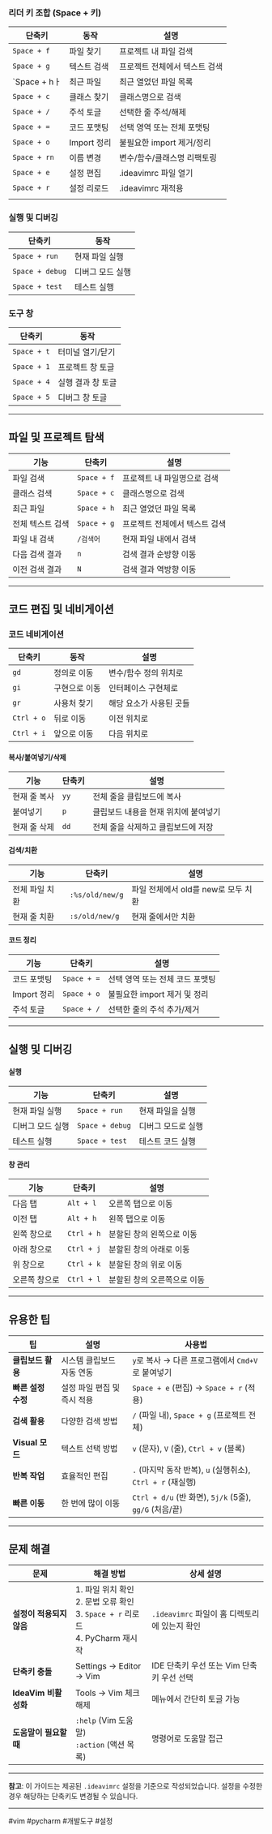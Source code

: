 
### 리더 키 조합 (Space + 키)
| 단축키          | 동작        | 설명                |
| ------------ | --------- | ----------------- |
| `Space + f`  | 파일 찾기     | 프로젝트 내 파일 검색      |
| `Space + g`  | 텍스트 검색    | 프로젝트 전체에서 텍스트 검색  |
| `Space + hㅏ  | 최근 파일     | 최근 열었던 파일 목록      |
| `Space + c`  | 클래스 찾기    | 클래스명으로 검색         |
| `Space + /`  | 주석 토글     | 선택한 줄 주석/해제       |
| `Space + =`  | 코드 포맷팅    | 선택 영역 또는 전체 포맷팅   |
| `Space + o`  | Import 정리 | 불필요한 import 제거/정리 |
| `Space + rn` | 이름 변경     | 변수/함수/클래스명 리팩토링   |
| `Space + e`  | 설정 편집     | .ideavimrc 파일 열기  |
| `Space + r`  | 설정 리로드    | .ideavimrc 재적용    |
|              |           |                   |


### 실행 및 디버깅
| 단축키             | 동작        |
| --------------- | --------- |
| `Space + run`   | 현재 파일 실행  |
| `Space + debug` | 디버그 모드 실행 |
| `Space + test`  | 테스트 실행    |

### 도구 창
| 단축키         | 동작         |
| ----------- | ---------- |
| `Space + t` | 터미널 열기/닫기  |
| `Space + 1` | 프로젝트 창 토글  |
| `Space + 4` | 실행 결과 창 토글 |
| `Space + 5` | 디버그 창 토글   |

---

## 파일 및 프로젝트 탐색

| 기능        | 단축키         | 설명               |
| --------- | ----------- | ---------------- |
| 파일 검색     | `Space + f` | 프로젝트 내 파일명으로 검색  |
| 클래스 검색    | `Space + c` | 클래스명으로 검색        |
| 최근 파일     | `Space + h` | 최근 열었던 파일 목록     |
| 전체 텍스트 검색 | `Space + g` | 프로젝트 전체에서 텍스트 검색 |
| 파일 내 검색   | `/검색어`      | 현재 파일 내에서 검색     |
| 다음 검색 결과  | `n`         | 검색 결과 순방향 이동     |
| 이전 검색 결과  | `N`         | 검색 결과 역방향 이동     |

---

## 코드 편집 및 네비게이션

### 코드 네비게이션
| 단축키        | 동작      | 설명            |
| ---------- | ------- | ------------- |
| `gd`       | 정의로 이동  | 변수/함수 정의 위치로  |
| `gi`       | 구현으로 이동 | 인터페이스 구현체로    |
| `gr`       | 사용처 찾기  | 해당 요소가 사용된 곳들 |
| `Ctrl + o` | 뒤로 이동   | 이전 위치로        |
| `Ctrl + i` | 앞으로 이동  | 다음 위치로        |

#### 복사/붙여넣기/삭제
| 기능 | 단축키 | 설명 |
|------|--------|------|
| 현재 줄 복사 | `yy` | 전체 줄을 클립보드에 복사 |
| 붙여넣기 | `p` | 클립보드 내용을 현재 위치에 붙여넣기 |
| 현재 줄 삭제 | `dd` | 전체 줄을 삭제하고 클립보드에 저장 |

#### 검색/치환
| 기능 | 단축키 | 설명 |
|------|--------|------|
| 전체 파일 치환 | `:%s/old/new/g` | 파일 전체에서 old를 new로 모두 치환 |
| 현재 줄 치환 | `:s/old/new/g` | 현재 줄에서만 치환 |

#### 코드 정리
| 기능 | 단축키 | 설명 |
|------|--------|------|
| 코드 포맷팅 | `Space + =` | 선택 영역 또는 전체 코드 포맷팅 |
| Import 정리 | `Space + o` | 불필요한 import 제거 및 정리 |
| 주석 토글 | `Space + /` | 선택한 줄의 주석 추가/제거 |

---

## 실행 및 디버깅

#### 실행
| 기능 | 단축키 | 설명 |
|------|--------|------|
| 현재 파일 실행 | `Space + run` | 현재 파일을 실행 |
| 디버그 모드 실행 | `Space + debug` | 디버그 모드로 실행 |
| 테스트 실행 | `Space + test` | 테스트 코드 실행 |

#### 창 관리
| 기능 | 단축키 | 설명 |
|------|--------|------|
| 다음 탭 | `Alt + l` | 오른쪽 탭으로 이동 |
| 이전 탭 | `Alt + h` | 왼쪽 탭으로 이동 |
| 왼쪽 창으로 | `Ctrl + h` | 분할된 창의 왼쪽으로 이동 |
| 아래 창으로 | `Ctrl + j` | 분할된 창의 아래로 이동 |
| 위 창으로 | `Ctrl + k` | 분할된 창의 위로 이동 |
| 오른쪽 창으로 | `Ctrl + l` | 분할된 창의 오른쪽으로 이동 |

---

## 유용한 팁

| 팁             | 설명               | 사용법                                             |
| ------------- | ---------------- | ----------------------------------------------- |
| **클립보드 활용**   | 시스템 클립보드 자동 연동   | `y`로 복사 → 다른 프로그램에서 `Cmd+V`로 붙여넣기               |
| **빠른 설정 수정**  | 설정 파일 편집 및 즉시 적용 | `Space + e` (편집) → `Space + r` (적용)             |
| **검색 활용**     | 다양한 검색 방법        | `/` (파일 내), `Space + g` (프로젝트 전체)               |
| **Visual 모드** | 텍스트 선택 방법        | `v` (문자), `V` (줄), `Ctrl + v` (블록)              |
| **반복 작업**     | 효율적인 편집          | `.` (마지막 동작 반복), `u` (실행취소), `Ctrl + r` (재실행)   |
| **빠른 이동**     | 한 번에 많이 이동       | `Ctrl + d/u` (반 화면), `5j/k` (5줄), `gg/G` (처음/끝) |

---

## 문제 해결

| 문제               | 해결 방법                                                              | 상세 설명                           |
| ---------------- | ------------------------------------------------------------------ | ------------------------------- |
| **설정이 적용되지 않음**  | 1. 파일 위치 확인<br>2. 문법 오류 확인<br>3. `Space + r` 리로드<br>4. PyCharm 재시작 | `.ideavimrc` 파일이 홈 디렉토리에 있는지 확인 |
| **단축키 충돌**       | Settings → Editor → Vim                                            | IDE 단축키 우선 또는 Vim 단축키 우선 선택     |
| **IdeaVim 비활성화** | Tools → Vim 체크 해제                                                  | 메뉴에서 간단히 토글 가능                  |
| **도움말이 필요할 때**   | `:help` (Vim 도움말)<br>`:action` (액션 목록)                             | 명령어로 도움말 접근                     |

---

**참고**: 이 가이드는 제공된 `.ideavimrc` 설정을 기준으로 작성되었습니다. 설정을 수정한 경우 해당하는 단축키도 변경될 수 있습니다.

---

#vim #pycharm #개발도구 #설정